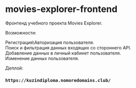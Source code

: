 # movies-explorer-frontend
Фронтенд учебного проекта Movies Explorer. <br>

Возможности: <br>

Регистрация\Авторизация пользователя. <br>
Поиск и фильтрация данных входящих со стороннего API. <br>
Добавление данных в личный кабинет пользователя. <br> 
Изменение данных пользователя. <br> 


Деплой:

### `https://kuzindiploma.nomoredomains.club/`
